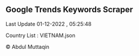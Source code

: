 

## Google Trends Keywords Scraper 
 
Last Update 01-12-2022 , 05:25:48

Country List :
VIETNAM.json



© Abdul Muttaqin 

